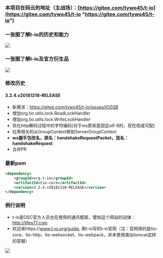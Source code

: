 ### 本项目在码云的地址（主战场）：[https://gitee.com/tywo45/t-io](https://gitee.com/tywo45/t-io "https://gitee.com/tywo45/t-io")


### 一张图了解t-io的历史和能力
![](https://res.t-io.org/doc/t-io-base_01.png?434)

### 一张图了解t-io及官方衍生品
![](https://res.t-io.org/doc/t-io-base_02.png?434)

### 修改历史
#### 3.2.4.v20181218-RELEASE
- 新需求：https://gitee.com/tywo45/t-io/issues/IOZQB
- 增加org.tio.utils.lock.ReadLockHandler<T>
- 增加org.tio.utils.lock.WriteLockHandler<T>
- 优化http解码过程中的字符编码(对于ws原来是固定utf-8的，现在改成可配) 
- 拉黑相关的从GroupContext移到ServerGroupContext
- **ws握手包改名，原名：handshakeRequestPacket，现名：handshakeRequest**
- 合并PR

### 最新pom
```xml
<dependency>
    <groupId>org.t-io</groupId>
    <artifactId>tio-core</artifactId>
    <version>3.2.4.v20181218-RELEASE</version>
</dependency>
```

### 例行说明
- t-io是OSC官方人员也在使用的通讯框架，譬如这个网站的动弹：http://lifes77.com
- 欢迎来https://www.t-io.org/guide, 用t-io写的t-io官网（注：官网用的是tio-core、tio-http、tio-websocket、tio-webpack，并未使用类似tomcat这样的容器）

[![](https://res.t-io.org/blog/upload/img/50/8931/1119484/88097537/74541310905/89/095501/1_sm.png)](https://www.t-io.org/guide/index.html)


